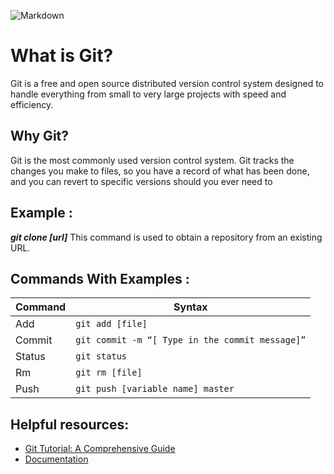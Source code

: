 ![Markdown](https://git-scm.com/images/logos/downloads/Git-Icon-1788C.png)

# What is Git?
Git is a free and open source distributed version control system designed to handle everything from small to very large projects with speed and efficiency.


## Why Git?
Git is the most commonly used version control system. Git tracks the changes you make to files, so you have a record of what has been done, and you can revert to specific versions should you ever need to

## Example :
***git clone [url]***
This command is used to obtain a repository from an existing URL.

## Commands With Examples :

| Command | Syntax |
| ----------- | ----------- |
| Add | `git add [file] ` |
| Commit	| `git commit -m “[ Type in the commit message]”` |
| Status | `git status ` |
| Rm| `git rm [file]` |
| Push|`git push [variable name] master  `|


## Helpful resources:
- [Git Tutorial: A Comprehensive Guide](https://blog.udemy.com/git-tutorial-a-comprehensive-guide/)
- [Documentation](https://git-scm.com/docs)
